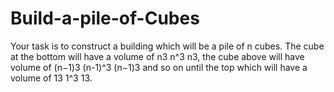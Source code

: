 # Build-a-pile-of-Cubes
Your task is to construct a building which will be a pile of n cubes. The cube at the bottom will have a volume of n3 n^3 n3, the cube above will have volume of (n−1)3 (n-1)^3 (n−1)3 and so on until the top which will have a volume of 13 1^3 13.
